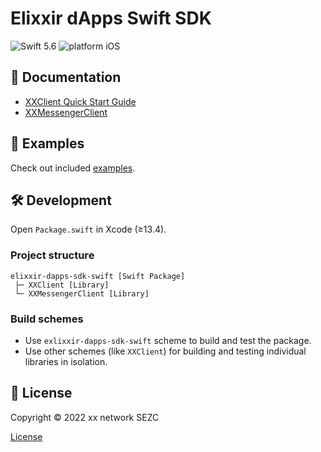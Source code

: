 # Elixxir dApps Swift SDK

![Swift 5.6](https://img.shields.io/badge/swift-5.6-orange.svg)
![platform iOS](https://img.shields.io/badge/platform-iOS-blue.svg)

## 📖 Documentation 

- [XXClient Quick Start Guide](Docs/XXClient-quick-start-guide.md)
- [XXMessengerClient](Docs/XXMessengerClient.md)

## 📱 Examples

Check out included [examples](Examples).

## 🛠 Development

Open `Package.swift` in Xcode (≥13.4).

### Project structure

```
elixxir-dapps-sdk-swift [Swift Package]
 ├─ XXClient [Library]
 └─ XXMessengerClient [Library]
```

### Build schemes

- Use `exlixxir-dapps-sdk-swift` scheme to build and test the package.
- Use other schemes (like `XXClient`) for building and testing individual libraries in isolation.

## 📄 License

Copyright © 2022 xx network SEZC

[License](LICENSE)
